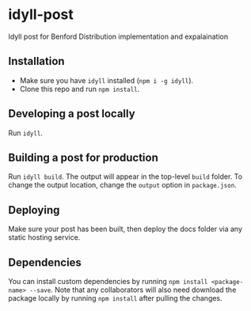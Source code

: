 # idyll-post

Idyll post for Benford Distribution implementation and expalaination

## Installation

- Make sure you have `idyll` installed (`npm i -g idyll`).
- Clone this repo and run `npm install`.

## Developing a post locally

Run `idyll`.

## Building a post for production

Run `idyll build`. The output will appear in the top-level `build` folder. To change the output location, change the `output` option in `package.json`.

## Deploying

Make sure your post has been built, then deploy the docs folder via any static hosting service.

## Dependencies

You can install custom dependencies by running `npm install <package-name> --save`. Note that any collaborators will also need download the package locally by running `npm install` after pulling the changes.
